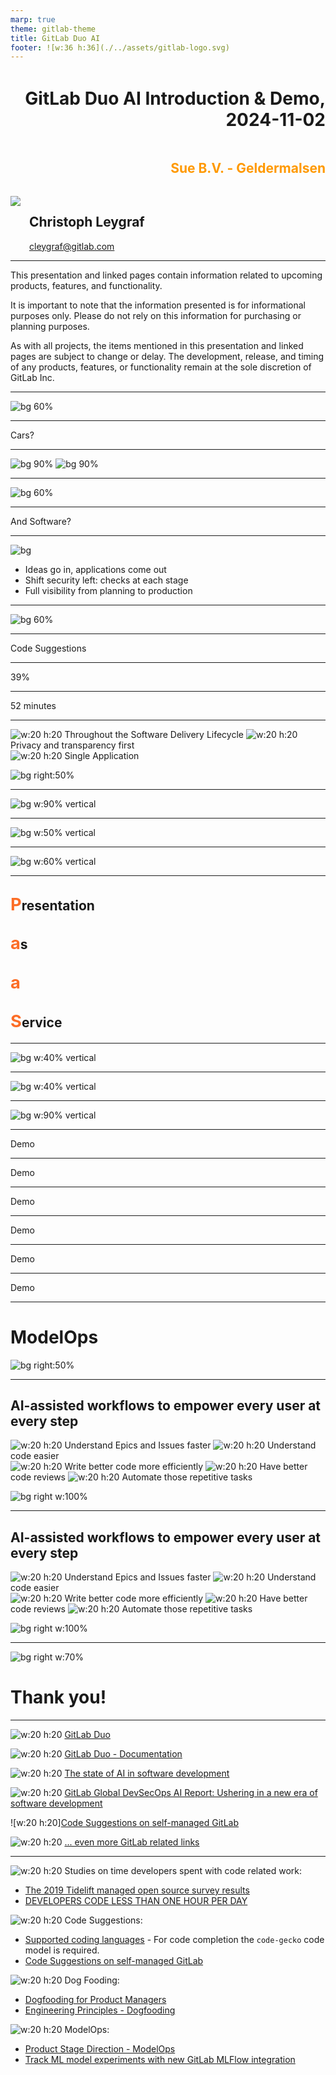 ```yaml
---
marp: true
theme: gitlab-theme
title: GitLab Duo AI
footer: ![w:36 h:36](./../assets/gitlab-logo.svg)
---
```


<div style="display:flex; flex-direction:column;">
    <h1 style="margin-top:1em;text-align:right">
      GitLab Duo AI Introduction & Demo, 2024-11-02
    </h1>
    <h2 style="margin-bottom:1.5em;text-align:right;color:#FF9900">
      Sue B.V. - Geldermalsen
    </h2>
    <div style="display:flex; flex-direction:row;">
        <div style="display:flex; flex-direction:row">
            <div>
                <img class="avatar" src="./../assets/avatar-chris.jpeg">
            </div>
            <div style="display:flex; flex-direction:column; justify-content:center; margin-left:1em">
                <h2>
                    Christoph Leygraf
                </h2>
                <a href= "mailto:cleygraf@gitlab.com">cleygraf@gitlab.com</a>
            </div>
        </div>
        <div style="display:flex; flex-direction:row; margin-left:2em">
        </div>
    </div>
</div>

---

<!-- header: "Disclaimer"  --> 

This presentation and linked pages contain information related to upcoming products, features, and functionality. 

It is important to note that the information presented is for informational purposes only. Please do not rely on this information for purchasing or planning purposes. 

As with all projects, the items mentioned in this presentation and linked pages are subject to change or delay. The development, release, and timing of any products, features, or functionality remain at the sole discretion of GitLab Inc.

<!-- footer: ![w:36 h:36](./../assets/gitlab-logo.svg) -->
---
<!-- header: ""  --> 

![bg 60%](./../assets/AI-powered_DevSecOps.png)

---

<div class="white-center"><p>Cars?</p></div>

---

![bg 90%](./../assets/motorwagen_1886.jpg)
![bg 90%](./../assets/c-class.jpg)

---

![bg 60%](./../assets/mb_manufactoring_line.jpg)

---
<!-- header: "" -->

<div class="white-center"><p>And Software?</p></div>

<!-- footer: ![w:36 h:36](./../assets/gitlab-logo.svg) -->
---
<!-- header: "GitLab's Software Factory Approach" -->
<style scoped>
section {
  display: flex;
  flex-direction: column;
  justify-content: start;
  text-align: left;
}
</style>

![bg](./../assets/software-factory.svg)

- Ideas go in, applications come out
- Shift security left: checks at each stage
- Full visibility from planning to production

<!-- footer: ![w:36 h:36](./../assets/gitlab-logo.svg) -->
---
<!-- header: ""  --> 

![bg 60%](./../assets/AI-powered_DevSecOps.png)

---
<!-- header: "" -->

<div class="white-center"><p>Code Suggestions</p></div>

<!--
Reference:
- As of Nov 2023 14 coding languages are supported
- [Supported coding languages](https://cloud.google.com/vertex-ai/docs/generative-ai/code/code-models-overview#supported_coding_languages) 
- For code completion the `code-gecko` code model is required.
- [Code Suggestions on self-managed GitLab](https://docs.gitlab.com/ee/user/project/repository/code_suggestions/self_managed.html)
-->
<!-- footer: ![w:36 h:36](./../assets/gitlab-logo.svg) -->
---
<!-- header: "" -->

<div class="white-center"><p>39%</p></div>

<!--
39% of time spending working with code / 52 minutes of code time per day

Sources (as of May 3rd 2023):
- https://www.software.com/reports/code-time-report#developers-code-less-than-one-hour-per-day-
-->
<!-- footer: ![w:36 h:36](./../assets/gitlab-logo.svg) -->
---
<!-- header: "" -->

<div class="white-center"><p>52 minutes</p></div>

<!--
39% of time spending working with code / 52 minutes of code time per day

Sources (as of May 3rd 2023):
- https://tidelift.com/subscription/managed-open-source-survey?utm_source=thenewstack&utm_medium=website&utm_content=inline-mention&utm_campaign=platform
-->
<!-- footer: ![w:36 h:36](./../assets/gitlab-logo.svg) -->
---
<!-- header:  "GitLab's AI Vision" -->
<style scoped>
section {
  line-height: 1.5em;
}
</style>

![w:20 h:20](./../assets/gitlab-logo.svg) Throughout the Software Delivery Lifecycle
![w:20 h:20](./../assets/gitlab-logo.svg) Privacy and transparency first  
![w:20 h:20](./../assets/gitlab-logo.svg) Single Application

![bg right:50%](./../assets/ai/vision.png)

---
<!-- header:  "AI powered - in every step & for every user" -->

![bg w:90% vertical](./../assets/gitlab-ai-workflow.png)

<!-- footer: "" -->
---
<!-- header:  "Dogfooding" -->

![bg w:50% vertical](./../assets/dogfood.png)

<!--
References: 
- [Dogfooding for Product Managers](https://about.gitlab.com/handbook/product/product-processes/dogfooding-for-product-mgt/)
- [Engineering Principles - Dogfooding](https://about.gitlab.com/handbook/engineering/development/principles/#dogfooding)
-->
<!-- footer: "" -->
---
<!-- header:  "DYOC" -->

![bg w:60% vertical](./../assets/champagne.jpg)

<!-- footer: "" -->
---
<!-- header:  "PaaS" -->

<div class="content-container">
    <div class="content">
        <h2><span style="color:#fc6d26;font-size:130%"><b>P</b></span>resentation</h2>
        <h2><span style="color:#fc6d26;font-size:130%"><b>a</b></span>s</h2>
        <h2><span style="color:#fc6d26;font-size:130%"><b>a</b></span></h2>
        <h2><span style="color:#fc6d26;font-size:130%"><b>S</b></span>ervice</h2>
    </div>
</div>

<!-- footer: ![w:36 h:36](./../assets/gitlab-logo.svg) -->
---
<!-- header:  "Live demo - Slides" -->

![bg w:40% vertical](./../assets/url-ai-prod.png)

<!-- footer: "##URL_AI_PROD##" -->
---
<!-- header:  "Live demo - GitLab Project" -->

![bg w:40% vertical](./../assets/url-proj.png)

<!-- footer: "##URL_PROJ##" -->
---
<!-- header:  "Flow of demo" -->

![bg w:90% vertical](./../assets/ai/gitlab-ai-workflow-to-demo.png)

<!-- footer: "" -->
---
<!-- header:  "PM - Generate issue description" -->

<div class="white-center"><p>Demo</p></div>

<!-- footer: "Hint: Use 'Fix typo on first slide: replace 2024 with 2023 and use markdown' to generate description." -->
---
<!-- header:  "DEV - GitLAb Duo Chat - How to create a  MR" -->

<div class="white-center"><p>Demo</p></div>

<!-- footer: "Hint: Goto 'Help' -> 'GitLab Duo Chat' and ask 'How to create a MR?'" -->
---
<!-- header:  "DEV - Code Suggestions" -->

<div class="white-center"><p>Demo</p></div>

<!-- footer: "Hint: Use '# Iterate over the directory ./src and print filenames in another file' to generate code." -->
---
<!-- header:  "DEV/SEC/PM - Explain this code" -->

<div class="white-center"><p>Demo</p></div>

<!-- footer: "Hint: View '.gitlab-ci.yml' file, select code and click '?'" -->
---
<!-- header:  "DEV/SEC/PM - Explain this vulnerability" -->

<div class="white-center"><p>Demo</p></div>

<!-- footer: "Hint: Go to 'Secure' -> 'Vulnerability report', select a vulnerability and click 'Explain vulnerability'." -->
---
<!-- header:  "PM - Summarize MR review" -->

<div class="white-center"><p>Demo</p></div>

<!-- footer: "Hint: Open a MR, go to 'Commits' and select 'View summary notes' form three dots." -->
---
<!-- header:  "GitLab AI Roadmap:" -->

# **ModelOps**

![bg right:50%](./../assets/ai/modelops.png)

<!--
References: 
- [Product Stage Direction - ModelOps](https://about.gitlab.com/direction/modelops/)
- [Track ML model experiments with new GitLab MLFlow integration](https://about.gitlab.com/blog/2023/05/11/track-machine-learning-model-experiments/)
-->
<!-- footer: "" -->
---
<!-- header:  "" -->
<style scoped>
section {
  line-height: 1.5em;
}
</style>

## AI-assisted workflows to empower **every user at every step**

![w:20 h:20](./../assets/gitlab-logo.svg) Understand Epics and Issues faster
![w:20 h:20](./../assets/gitlab-logo.svg) Understand code easier  
![w:20 h:20](./../assets/gitlab-logo.svg) Write better code more efficiently
![w:20 h:20](./../assets/gitlab-logo.svg) Have better code reviews
![w:20 h:20](./../assets/gitlab-logo.svg) Automate those repetitive tasks 

![bg right w:100%](./../assets/ai/summary.png)
<!-- footer: "" -->
---
<!-- header:  "" -->
<style scoped>
section {
  line-height: 1.5em;
}
</style>

## AI-assisted workflows to empower **every user at every step**

![w:20 h:20](./../assets/gitlab-logo.svg) Understand Epics and Issues faster
![w:20 h:20](./../assets/gitlab-logo.svg) Understand code easier  
![w:20 h:20](./../assets/gitlab-logo.svg) Write better code more efficiently
![w:20 h:20](./../assets/gitlab-logo.svg) Have better code reviews
![w:20 h:20](./../assets/gitlab-logo.svg) Automate those repetitive tasks 

![bg right w:100%](./../assets/ai/gitlab-duo.png)

---
<!-- header:  "" -->

![bg right w:70%](./../assets/gitlab-logo-with-name.svg)

# Thank you!

<!-- footer: "https://about.gitlab.com/" -->
---
<!-- header:  "Useful links" -->

![w:20 h:20](./../assets/gitlab-logo.svg) [GitLab Duo](https://about.gitlab.com/gitlab-duo/)

![w:20 h:20](./../assets/gitlab-logo.svg) [GitLab Duo - Documentation](https://docs.gitlab.com/ee/user/gitlab_duo_chat.html)

![w:20 h:20](./../assets/gitlab-logo.svg) [The state of AI in software development](https://about.gitlab.com/developer-survey/#ai)

![w:20 h:20](./../assets/gitlab-logo.svg) [GitLab Global DevSecOps AI Report: Ushering in a new era of software development](https://about.gitlab.com/blog/2023/09/12/gitlab-global-devsecops-ai-report/)

![w:20 h:20][Code Suggestions on self-managed GitLab](https://docs.gitlab.com/ee/user/project/repository/code_suggestions/self_managed.html)

![w:20 h:20](./../assets/gitlab-logo.svg) [... even more GitLab related links](./links.html)

<!-- footer: ![w:36 h:36](./../assets/gitlab-logo.svg) -->
---
<!-- header:  "References" -->
![w:20 h:20](./../assets/gitlab-logo.svg) Studies on time developers spent with code related work:
  - [The 2019 Tidelift managed open source survey results](https://tidelift.com/subscription/managed-open-source-survey?utm_source=thenewstack&utm_medium=website&utm_content=inline-mention&utm_campaign=platform)
  - [DEVELOPERS CODE LESS THAN ONE HOUR PER DAY](https://www.software.com/reports/code-time-report#developers-code-less-than-one-hour-per-day-)
  
![w:20 h:20](./../assets/gitlab-logo.svg) Code Suggestions:
  - [Supported coding languages](https://cloud.google.com/vertex-ai/docs/generative-ai/code/code-models-overview#supported_coding_languages) - For code completion the `code-gecko` code model is required.
  - [Code Suggestions on self-managed GitLab](https://docs.gitlab.com/ee/user/project/repository/code_suggestions/self_managed.html)

![w:20 h:20](./../assets/gitlab-logo.svg) Dog Fooding:
  - [Dogfooding for Product Managers](https://about.gitlab.com/handbook/product/product-processes/dogfooding-for-product-mgt/)
  - [Engineering Principles - Dogfooding](https://about.gitlab.com/handbook/engineering/development/principles/#dogfooding)

![w:20 h:20](./../assets/gitlab-logo.svg) ModelOps:
  - [Product Stage Direction - ModelOps](https://about.gitlab.com/direction/modelops/)
  - [Track ML model experiments with new GitLab MLFlow integration](https://about.gitlab.com/blog/2023/05/11/track-machine-learning-model-experiments/)